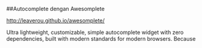 ##Autocomplete dengan Awesomplete

http://leaverou.github.io/awesomplete/

Ultra lightweight, customizable, simple autocomplete widget with zero dependencies, built with modern standards for modern browsers. Because <datalist> still doesn’t cut it.
